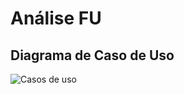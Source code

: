 # Análise FU
## Diagrama de Caso de Uso
![Casos de uso](https://github.com/user-attachments/assets/e463c0e1-62a5-464b-aafb-6c90e9ada0a3)
